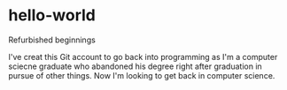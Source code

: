 # hello-world
Refurbished beginnings

I've creat this Git account to go back into programming as I'm a computer sciecne graduate who abandoned his degree right after graduation in pursue of other things. Now I'm looking to get back in computer science.
